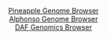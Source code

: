 <div id="Pineapple_Genome_Browser" align="center">
  <a href="https://igv.org/app/?sessionURL=blob:zZJdb5swGIX_i6VWm0TAhgABqZpomzQf_dCaUbZUFTJgEq9gE9shX8p_n1tt2k0nNRebJvnCfvXa7znHzx60REjKGQiBbSLXRAgYQC74eorrpiK3uCYShCWuJDGAICURhOUEhHtQYqlwfH.tby6UamRoWVQ1nRqzOTelY.Ia7zjDa2nmvLYueFXhjAusuJDWucAtt.i87axJhpvG1LMd07UKrLCFq2bBmeRWQ9g8Xev30l.ldE4Yr0larypFXwWkWo_WWJgl_hQl0yjPiZQTsh0VZ9FkFD04_Xh25V3M4rthEnvJ6ZTOGVYrQc7OJ2ScqBqvt3Emv3RxwopFn9HPYtA9cS5P.5uGCiLPkI96ju_2PE8HQ1lBNv.TZ73okb5HAt5uW_T9245fLW9O7PM.vqxmaPk8vUPxH5wfDFDxfKVJAPlC.CGChgM9w7W9zssW9QwIA52P4BSEj08GUALnz7r9cQ_UttG8AEmWq1d0DMBFQQQIOwGEPgoC2.36XRgE6GDswUpUfy_cQXwf.NCObNtLS1opDXORStZIEzNmtnlpzndHpskCyIdofO3GotgNl_fj3EdOd9iPJtGbWfravx79.oHa6HsU_RPu3iPEVNmxsH29eJj1Blxx6FejsUju2s1gk93k7s3bqL3Ec1w0JRc1VrpfV_TxJ20tFhQzpQstlTSjFVXbRKfI1yBEtqOhBTmvuKYQiHn2ARrQQC78.BtO5_B0.AE-">Pineapple Genome Browser</a>
</div>
<div id="Alphonso_Genome_Browser" align="center">
  <a href="https://igv.org/app/?sessionURL=blob:zZNdb5swGEb_i6VWm0TAhhI.pGgiWdq1aVr1g6VqVSEHDHEHtmsbUhrlv8.LNu2mk5qLTZO4MK8Mfp7DYQM6IhXlDMTAtZFvIwQsoFZ8fYMbUZML3BAF4hLXilhAkpJIwnIC4g0osdI4vT43T660Fip2HKrFoMGs4rbybNzgV87wWtk5b5wJr2u85BJrLpUzlrjjDq26wZossRC2OduzfafAGju4FivOFHcEYVW2Nu_Lfo2yijDekKxpa013ATKTx2Qs7BJ_ShY3SZ4TpWakPy1Gyew0.epN0_uT4eQ.vfyySIeLwxtaMaxbSUYSjUO6OEtmMj1wj_k8f0JodlvM20qW6YH3.XD6IqgkaoQCFHqBH_rQoKGsIC__U2tz0T2bj8UdC6sDd5yEVXjfm8XTBPdntx7Sc6H5m90R2Fqg5nlrbAD5SgYxgpYHh5bvDgc_lii0IIwMIckpiB8eLaAlzr.Z7Q8boHthnAGKPLc7fSzAZUEkiAcRhAGKItc_Co5gFKGttQGtrP8e3uP0Ogqgm7juMCtprY3QRaaYUDZmzO7y0q5e9.QZTqvpinhXl1OD8mTRCn3l8fmEvPZ3x8kfaFrAHL77iKbqezL9E_feE8TWy32FIyf9mfnHgvWkOw2isQchPZqTi3N3NplN3wTkmrr7wSm5bLA2.83E3P40rsOSYqbNoKOKLmlNdb8wHPkaxMj1jLgg5zU3JgJZLT9AC1rIhx9_C.ptH7ffAQ--">Alphonso Genome Browser</a>
</div>


<div id="DAF_Genomics_Browser" align="center">
  <a href="https://igv.org/app/?sessionURL=blob:tZFra9swFIb_i6D9ZDuWbMe1IQx367as3YUaL6ylhFNZjt3JkibJSZqQ_17hdgx2YQw6kITEubyvzrNHa6ZNJwXKEQlwEmCMPGRauSmhV5x9gJ4ZlDfADfOQZg3TTFCG8j1qwFioLi9cZWutMvlkUkPjr5iQfUdNYKIAlG_kYFvmUn0SQA87KWBjAip7l2xhAly1Uhg5AUqZMX44UUyslhtwx_fYcmzJlv3AbTeqLp0JZ6wOGnBuO1Gz7V.M_Adlt7oXxaIsxvpzdj.vZ8X5vPgcnVVXb6Yvr6qPbxfVdHFcdisBdtBstj4ip2Va8Hd0d6pwKON1s21T_ul23n4pjqJXx2db1WlmZjjFJ1GaZDFGBw9xSQcHAdFW4xzHXkpOPBLH_tM1SqZuClp2KL..8ZDVQL.69Os9svfKoUKGfRtGah6SumYa5X4WhinOMpLEaRxmGT54ezRo_swsX1eXWRqSgpBpcAu90286Pg7QCf0afC6QP3V2.19BiQpUYt7fLSjGLS7udvQia1XJ59j8FhNx7v_4rUbqHqwLPT6foAB3aj0T9geV6HBzeAA-">DAF Genomics Browser</a>
</div>
